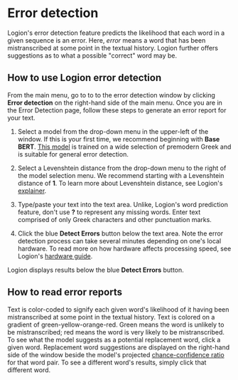 # Error detection

Logion's error detection feature predicts the likelihood that each word in a given sequence is an error. Here, *error* means a word that has been mistranscribed at some point in the textual history. Logion further offers suggestions as to what a possible "correct" word may be.

## How to use Logion error detection

From the main menu, go to to to the error detection window by clicking **Error detection** on the right-hand side of the main menu. Once you are in the Error Detection page, follow these steps to generate an error report for your text.

1. Select a model from the drop-down menu in the upper-left of the window. If this is your first time, we recommend beginning with **Base BERT**. [This model](https://huggingface.co/princeton-logion/LOGION-50k_wordpiece) is trained on a wide selection of premodern Greek and is suitable for general error detection.

1. Select a Levenshtein distance from the drop-down menu to the right of the model selection menu. We recommend starting with a Levenshtein distance of **1**. To learn more about Levenshtein distance, see Logion's [explainer](../explainers/lev-dist.md).

1. Type/paste your text into the text area. Unlike, Logion's word prediction feature, don't use **?** to represent any missing words. Enter text comprised of only Greek characters and other punctuation marks.

1. Click the blue **Detect Errors** button below the text area. Note the error detection process can take several minutes depending on one's local hardware. To read more on how hardware affects processing speed, see Logion's [hardware guide](../hardware.md).

Logion displays results below the blue **Detect Errors** button.

## How to read error reports

Text is color-coded to signify each given word's likelihood of it having been mistranscribed at some point in the textual history. Text is colored on a gradient of green-yellow-orange-red. Green means the word is unlikely to be mistranscribed; red means the word is very likely to be mistranscribed. To see what the model suggests as a potential replacement word, click a given word. Replacement word suggestions are displayed on the right-hand side of the window beside the model's projected [chance-confidence ratio](../explainers/ccr.md) for that word pair. To see a different word's results, simply click that different word.
